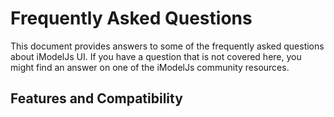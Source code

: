 # Frequently Asked Questions

This document provides answers to some of the frequently asked questions about iModelJs UI.
If you have a question that is not covered here, you might find an answer on one of the iModelJs community resources.

## Features and Compatibility

